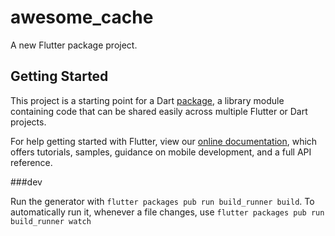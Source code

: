 # awesome_cache

A new Flutter package project.

## Getting Started

This project is a starting point for a Dart
[package](https://flutter.dev/developing-packages/),
a library module containing code that can be shared easily across
multiple Flutter or Dart projects.

For help getting started with Flutter, view our 
[online documentation](https://flutter.dev/docs), which offers tutorials, 
samples, guidance on mobile development, and a full API reference.

###dev

Run the generator with 
`flutter packages pub run build_runner build`. 
To automatically run it, whenever a file changes, use 
`flutter packages pub run build_runner watch`
